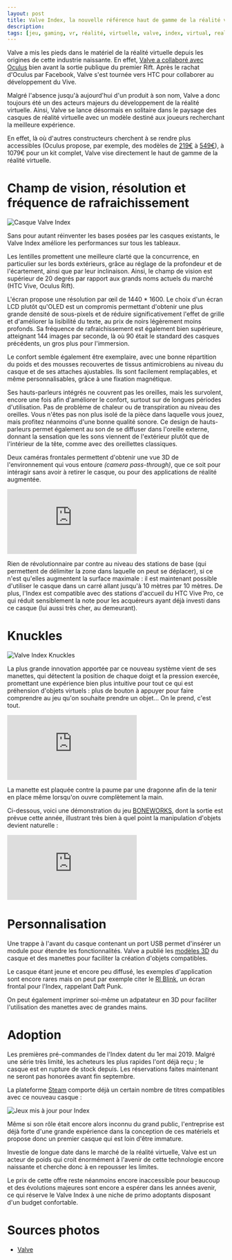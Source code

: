 ```yaml
---
layout: post
title: Valve Index, la nouvelle référence haut de gamme de la réalité virtuelle ?
description: 
tags: [jeu, gaming, vr, réalité, virtuelle, valve, index, virtual, reality]
---
```


Valve a mis les pieds dans le matériel de la réalité virtuelle depuis les origines de cette industrie naissante. En effet, [Valve a collaboré avec Oculus](https://www.youtube.com/watch?v=G-2dQoeqVVo&feature=youtu.be&t=280) bien avant la sortie publique du premier Rift. Après le rachat d'Oculus par Facebook, Valve s'est tournée vers HTC pour collaborer au développement du Vive. 

Malgré l'absence jusqu'à aujourd'hui d'un produit à son nom, Valve a donc toujours été un des acteurs majeurs du développement de la réalité virtuelle. Ainsi, Valve se lance désormais en solitaire dans le paysage des casques de réalité virtuelle avec un modèle destiné aux joueurs recherchant la meilleure expérience.

En effet, là où d'autres constructeurs cherchent à se rendre plus accessibles (Oculus propose, par exemple, des modèles de [219€](https://www.oculus.com/go/) à [549€](https://www.oculus.com/quest/)), à 1079€ pour un kit complet, Valve vise directement le haut de gamme de la réalité virtuelle. 

# Champ de vision, résolution et fréquence de rafraichissement

![Casque Valve Index](/assets/images/articles/2019/valve-index/valve-index.jpg)

Sans pour autant réinventer les bases posées par les casques existants, le Valve Index améliore les performances sur tous les tableaux.

Les lentilles promettent une meilleure clarté que la concurrence, en particulier sur les bords extérieurs, grâce au réglage de la profondeur et de l'écartement, ainsi que par leur inclinaison. Ainsi, le champ de vision est supérieur de 20 degrés par rapport aux grands noms actuels du marché (HTC Vive, Oculus Rift).

L'écran propose une résolution par œil de 1440 * 1600. Le choix d'un écran LCD plutôt qu'OLED est un compromis permettant d'obtenir une plus grande densité de sous-pixels et de réduire significativement l'effet de grille et d'améliorer la lisibilité du texte, au prix de noirs légèrement moins profonds. Sa fréquence de rafraichissement est également bien supérieure, atteignant 144 images par seconde, là où 90 était le standard des casques précédents, un gros plus pour l'immersion. 

Le confort semble également être exemplaire, avec une bonne répartition du poids et des mousses recouvertes de tissus antimicrobiens au niveau du casque et de ses attaches ajustables. Ils sont facilement remplaçables, et même personnalisables, grâce à une fixation magnétique.

Ses hauts-parleurs intégrés ne couvrent pas les oreilles, mais les survolent, encore une fois afin d'améliorer le confort, surtout sur de longues périodes d'utilisation. Pas de problème de chaleur ou de transpiration au niveau des oreilles. Vous n'êtes pas non plus isolé de la pièce dans laquelle vous jouez, mais profitez néanmoins d'une bonne qualité sonore. Ce design de hauts-parleurs permet également au son de se diffuser dans l'oreille externe, donnant la sensation que les sons viennent de l'extérieur plutôt que de l'intérieur de la tête, comme avec des oreillettes classiques. 

Deux caméras frontales permettent d'obtenir une vue 3D de l'environnement qui vous entoure _(camera pass-through)_, que ce soit pour intéragir sans avoir à retirer le casque, ou pour des applications de réalité augmentée.

<!-- pass through -->
<iframe src="https://www.youtube.com/embed/gzaVY8esYKg" frameborder="0" allow="accelerometer; autoplay; encrypted-media; gyroscope; picture-in-picture" allowfullscreen></iframe>

Rien de révolutionnaire par contre au niveau des stations de base (qui permettent de délimiter la zone dans laquelle on peut se déplacer), si ce n'est qu'elles augmentent la surface maximale : il est maintenant possible d'utiliser le casque dans un carré allant jusqu'à 10 mètres par 10 mètres. De plus, l'Index est compatible avec des stations d'accueil du HTC Vive Pro, ce qui réduit sensiblement la note pour les acquéreurs ayant déjà investi dans ce casque (lui aussi très cher, au demeurant).

# Knuckles

![Valve Index Knuckles](/assets/images/articles/2019/valve-index/valve-index-controllers.jpg)

La plus grande innovation apportée par ce nouveau système vient de ses manettes, qui détectent la position de chaque doigt et la pression exercée, promettant une expérience bien plus intuitive pour tout ce qui est préhension d'objets virtuels : plus de bouton à appuyer pour faire comprendre au jeu qu'on souhaite prendre un objet… On le prend, c'est tout. 

<!-- Pick up and squish -->
<iframe src="https://www.youtube.com/embed/PH9xwkTOBEI" frameborder="0" allow="accelerometer; autoplay; encrypted-media; gyroscope; picture-in-picture" allowfullscreen></iframe>

<!-- Slow fingers movement -->
<!-- <iframe src="https://www.youtube.com/embed/cjXSXmHZP3Q" frameborder="0" allow="accelerometer; autoplay; encrypted-media; gyroscope; picture-in-picture" allowfullscreen></iframe> -->

La manette est plaquée contre la paume par une dragonne afin de la tenir en place même lorsqu'on ouvre complètement la main.

<!-- Put it on -->
<!--<iframe src="https://www.youtube.com/embed/HQbUMhBZzG4" frameborder="0" allow="accelerometer; autoplay; encrypted-media; gyroscope; picture-in-picture" allowfullscreen></iframe>-->

Ci-dessous, voici une démonstration du jeu [BONEWORKS](https://store.steampowered.com/app/823500/BONEWORKS/), dont la sortie est prévue cette année, illustrant très bien à quel point la manipulation d'objets devient naturelle :

<!-- Boneworks -->
<iframe src="https://www.youtube.com/embed/2E30vb3bmMc" frameborder="0" allow="accelerometer; autoplay; encrypted-media; gyroscope; picture-in-picture" allowfullscreen></iframe>

# Personnalisation

Une trappe à l'avant du casque contenant un port USB permet d'insérer un module pour étendre les fonctionnalités. Valve a publié les [modèles 3D](https://www.valvesoftware.com/fr/index/deep-dive/extensibility) du casque et des manettes pour faciliter la création d'objets compatibles. 

Le casque étant jeune et encore peu diffusé, les exemples d'application sont encore rares mais on peut par exemple citer le [RI Blink](https://realityinstruments.com/ri-blink/), un écran frontal pour l'Index, rappelant Daft Punk. 

On peut également imprimer soi-même un adpatateur en 3D pour faciliter l'utilisation des manettes avec de grandes mains. 

# Adoption

Les premières pré-commandes de l'Index datent du 1er mai 2019. Malgré une série très limité, les acheteurs les plus rapides l'ont déjà reçu ; le casque est en rupture de stock depuis. Les réservations faites maintenant ne seront pas honorées avant fin septembre. 

La plateforme [Steam](https://store.steampowered.com/search/?vrsupport=105) comporte déjà un certain nombre de titres compatibles avec ce nouveau casque : 

![Jeux mis à jour pour Index](/assets/images/articles/2019/valve-index/recently-updated-for-index.jpeg)

Même si son rôle était encore alors inconnu du grand public, l'entreprise est déjà forte d'une grande expérience dans la conception de ces matériels et propose donc un premier casque qui est loin d'être immature. 

Investie de longue date dans le marché de la réalité virtuelle, Valve est un acteur de poids qui croit énormément à l'avenir de cette technologie encore naissante et cherche donc à en repousser les limites.

Le prix de cette offre reste néanmoins encore inaccessible pour beaucoup et des évolutions majeures sont encore a espérer dans les années avenir, ce qui réserve le Valve Index à une niche de primo adoptants disposant d'un budget confortable.

# Sources photos

 * [Valve](https://www.valvesoftware.com/fr/index)